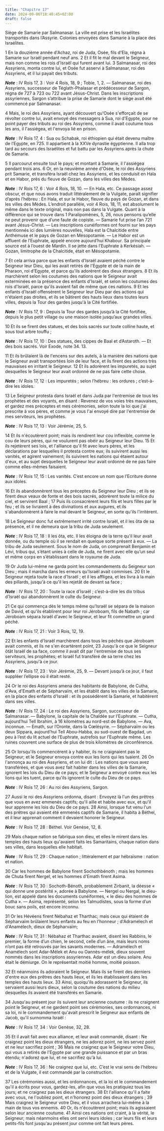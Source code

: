 ```yaml
---
title: "Chapitre 17"
date: 2024-09-06T18:40:45+02:00
draft: false
---
```



Siège de Samarie par Salmanasar.
La ville est prise et les Israélites transportés dans l’Assyrie.
Colonies envoyées dans Samarie à la place des Israélites.


1 En la douzième année d'Achaz, roi de Juda, Osée, fils d'Ela, régna à Samarie sur Israël pendant neuf ans. 2 Et il fit le mal devant le Seigneur, mais non comme les rois d'Israël qui furent avant lui. 3 Salmanasar, roi des Assyriens, monta contre lui, et Osée fut asservi à Salmanasar, roi des Assyriens, et il lui payait des tributs.

***Note*** :  IV Rois 17, 3 : Voir 4 Rois, 18, 9 ; Tobie, 1, 2. ― Salmanasar, roi des Assyriens, successeur de Téglath-Phalasar et prédécesseur de Sargon, régna de 727 à 723 ou 722 avant Jésus-Christ. Dans les inscriptions assyriennes, Sargon s’attribue la prise de Samarie dont le siège avait été commencé par Salmanasar.

4 Mais, le roi des Assyriens, ayant découvert qu'Osée s'efforçait de se révolter contre lui, avait envoyé des messagers à Sua, roi d'Egypte, pour ne point payer des tributs au roi des Assyriens, comme il avait coutume tous les ans, il l'assiégea, et l'envoya lié en prison.

***Note*** :  IV Rois 17, 4 : Sua ou Schabak, roi éthiopien qui était devenu maître de l’Egypte, en 725. Il appartient à la XXVe dynastie égyptienne. Il alla trop tard au secours des Israélites et fut battu par les Assyriens après la chute de Samarie.

5 Il parcourut ensuite tout le pays; et montant à Samarie, il l'assiégea pendant trois ans. 6 Or, en la neuvième année d'Osée, le roi des Assyriens prit Samarie, et transféra Israël chez les Assyriens, et les conduisit en Hala et en Habor, près du fleuve de Gozan, dans les villes des Mèdes.

***Note*** :  IV Rois 17, 6 : Voir 4 Rois, 18, 10. ― En Hala, etc. Ce passage assez obscur, et que nous avons traduit littéralement de la Vulgate, paraît signifier d’après l’hébreu : En Hala, et sur le Habor, fleuve du pays de Gozan, et dans les villes des Mèdes. L’endroit parallèle, voir 4 Rois, 18, 11, est absolument le même dans le texte original, mais non pas dans la Vulgate. Quant à la différence qui se trouve dans 1 Paralipomènes, 5, 26, nous pensons qu’elle ne peut provenir que d’une faute de copiste. ― Samarie fut prise l’an 721 avant Jésus-Christ. ― Les inscriptions cunéiformes ont fourni sur les pays mentionnés ici des lumières nouvelles, Hala est la Chalcitide entre Anthémuse et le pays de Gozan en Mésopotamie. ― Le Habor est un affluent de l’Euphrate, appelé encore aujourd’hui Khabour. Sa principale source est à l’ouest de Mardin. Il se jette dans l’Euphrate à Kerkésiah. ― Gozan, limitrophe de la Chalcitide, était en Mésopotamie.


7 Et cela arriva parce que les enfants d'Israël avaient péché contre le Seigneur leur Dieu, qui les avait retirés de l'Egypte et de la main de Pharaon, roi d'Egypte, et parce qu'ils adorèrent des dieux étrangers. 8 Et ils marchèrent selon les coutumes des nations que le Seigneur avait exterminées en la présence des enfants d'Israël, et selon les coutumes des rois d'Israël, parce qu'ils avaient fait de même que ces nations. 9 Et les enfants d'Israël offensèrent le Seigneur leur Dieu par des actions qui n'étaient pas droites, et ils se bâtirent des hauts lieux dans toutes leurs villes, depuis la Tour des gardes jusqu'à la Cité fortifiée.

***Note*** :  IV Rois 17, 9 : Depuis la Tour des gardes jusqu’à la Cité fortifiée, depuis le plus petit village ou une maison isolée jusqu’aux grandes villes.

10 Et ils se firent des statues, et des bois sacrés sur toute colline haute, et sous tout arbre touffu ;

***Note*** :  IV Rois 17, 10 : Des statues, des cippes de Baal et d’Astaroth. ― Et des bois sacrés. Voir Exode, note 34. 13.

11 Et ils brûlaient là de l'encens sur des autels, à la manière des nations que le Seigneur avait transportées loin de leur face, et ils firent des actions très mauvaises en irritant le Seigneur. 12 Et ils adorèrent les impuretés, au sujet desquelles le Seigneur leur avait ordonné de ne pas faire cette chose.

***Note*** :  IV Rois 17, 12 : Les impuretés ; selon l’hébreu : les ordures ; c’est-à-dire les idoles.

13 Le Seigneur protesta dans Israël et dans Juda par l'entremise de tous les prophètes et des voyants, en disant : Revenez de vos voies très mauvaises, et gardez mes préceptes et mes cérémonies, selon toute la loi que j'ai prescrite à vos pères, et comme je vous l'ai envoyé dire par l'entremise de mes serviteurs, les prophètes.

***Note*** :  IV Rois 17, 13 : Voir Jérémie, 25, 5.

14 Et ils n'écoutèrent point; mais ils rendirent leur cou inflexible, comme le cou de leurs pères, qui ne voulurent pas obéir au Seigneur leur Dieu. 15 Et ils rejetèrent ses lois, et l'alliance qu'il fit avec leurs pères, et les déclarations par lesquelles il protesta contre eux; ils suivirent aussi les vanités, et agirent vainement; ils suivirent les nations qui étaient autour d'eux, et au sujet desquelles le Seigneur leur avait ordonné de ne pas faire comme elles-mêmes faisaient.

***Note*** :  IV Rois 17, 15 : Les vanités. C’est encore un nom que l’Ecriture donne aux idoles.

16 Et ils abandonnèrent tous les préceptes du Seigneur leur Dieu ; et ils se firent deux veaux de fonte et des bois sacrés, adorèrent toute la milice du ciel, et servirent Baal ; 17 Puis ils consacrèrent leurs fils et leurs filles par le feu ; et ils se livraient à des divinations et aux augures, et ils s'abandonnèrent à faire le mal devant le Seigneur, en sorte qu'ils l'irritèrent.

18 Le Seigneur donc fut extrêmement irrité contre Israël, et il les ôta de sa présence, et il ne demeura que la tribu de Juda seulement.

***Note*** :  IV Rois 17, 18 : Il les ôta, etc. Il les éloigna de la terre qu’il leur avait donnée, ou du temple où il se rendait en quelque sorte présent à eux. ― La tribu de Juda seulement. Sous le nom de Juda, on comprenait Benjamin et Lévi, tribus qui, s’étant unies à celle de Juda, ne firent avec elle qu’un seul et même corps en s’établissant dans le royaume de Juda.

19 Or Juda lui-même ne garda point les commandements du Seigneur son Dieu ; mais il marcha dans les erreurs qu'Israël avait commises. 20 Et le Seigneur rejeta toute la race d'Israël ; et il les affligea, et les livra à la main des pillards, jusqu'à ce qu'il les rejetât de devant sa face ;

***Note*** :  IV Rois 17, 20 : Toute la race d’Israël ; c’est-à-dire les dix tribus d’Israël qui abandonnèrent le culte du Seigneur.

21 Ce qui commença dès le temps même qu'Israël se sépara de la maison de David, et qu'ils établirent pour leur roi Jéroboam, fils de Nabath ; car Jéroboam sépara Israël d'avec le Seigneur, et leur fit commettre un grand péché.

***Note*** :  IV Rois 17, 21 : Voir 3 Rois, 12, 19.

22 Et les enfants d'Israël marchèrent dans tous les péchés que Jéroboam avait commis, et ils ne s'en écartèrent point, 23 Jusqu'à ce que le Seigneur ôtât Israël de sa face, comme il avait dit par l'entremise de tous ses serviteurs, les prophètes; et Israël fut transféré de sa terre chez les Assyriens, jusqu'à ce jour.

***Note*** :  IV Rois 17, 23 : Voir Jérémie, 25, 9. ― Devant jusqu’à ce jour, il faut suppléer l’ellipse où il était resté.


24 Or le roi des Assyriens amena des habitants de Babylone, de Cutha, d'Ava, d'Emath et de Sépharvaïm, et les établit dans les villes de la Samarie, en la place des enfants d'Israël : et ils possédèrent la Samarie, et habitèrent dans ses villes.

***Note*** :  IV Rois 17, 24 : Le roi des Assyriens, Sargon, successeur de Salmanasar. ― Babylone, la capitale de la Chaldée sur l’Euphrate. ― Cutha, aujourd’hui Tell Ibrahim, à 16 kilomètres au nord-est de Babylone. ― Ava, inconnue. ― Emath, sur l’Oronte, dans la Cœlésyrie. ― Sépharvaïm ou les deux Sippara, aujourd’hui Tell Abou-Habba, au sud-ouest de Bagdad, un peu à l’est du lit actuel de l’Euphrate, autrefois sur l’Euphrate même. Les ruines couvrent une surface de plus de trois kilomètres de circonférence.

25 Or lorsqu'ils commencèrent à y habiter, ils ne craignaient pas le Seigneur; et le Seigneur envoya contre eux les lions qui les tuaient. 26 On l'annonça au roi des Assyriens, et on lui dit : Les nations que vous avez transférées, et que vous avez fait habiter dans les villes de la Samarie, ignorent les lois du Dieu de ce pays; et le Seigneur a envoyé contre eux les lions qui les tuent, parce qu'ils ignorent le culte du Dieu de ce pays.

***Note*** :  IV Rois 17, 26 : Au roi des Assyriens, Sargon.

27 Aussi le roi des Assyriens ordonna, disant : Envoyez là l'un des prêtres que vous en avez emmenés captifs; qu'il aille et habite avec eux, et qu'il leur apprenne les lois du Dieu de ce pays. 28 Ainsi, lorsque fut venu l'un des prêtres qui avaient été emmenés captifs de Samarie, il habita à Béthel, et il leur apprenait comment il devaient honorer le Seigneur.

***Note*** :  IV Rois 17, 28 : Béthel. Voir Genèse, 12, 8.

29 Mais chaque nation se fabriqua son dieu, et elles le mirent dans les temples des hauts lieux qu'avaient faits les Samaritains, chaque nation dans ses villes, dans lesquelles elle habitait.

***Note*** :  IV Rois 17, 29 : Chaque nation ; littéralement et par hébraïsme : nation et nation.

30 Car les hommes de Babylone firent Sochothbénoth ; mais les hommes de Chuta firent Nergel, et les hommes d'Emath firent Asima.

***Note*** :  IV Rois 17, 30 : Sochoth-Bénoth, probablement Zirbanit, la déesse « qui donne une postérité », adorée à Babylone. ― Nergel ou Nergal, le dieu-lion, est appelé dans les documents cunéiformes, « le dieu des hommes de Cutha ». ― Asima, représenté, selon les Talmudistes, sous la forme d’un bouc sans poils, est encore inconnu.

31 Or les Hévéens firent Nébahaz et Tharthac; mais ceux qui étaient de Sépharvaïm brûlaient leurs enfants au feu en l'honneur ; d'Adramélech et d'Anamélech, dieux de Sépharvaïm;

***Note*** :  IV Rois 17, 31 : Nébahaz et Tharthac avaient, disent les Rabbins, le premier, la forme d’un chien, le second, celle d’un âne, mais leurs noms n’ont pas été retrouvés par les savants modernes. ― Adramélech et Anamélech sont Adar-Mélek et Anu ou Oannès-mélek, dieux souvent nommés dans les inscriptions assyriennes. Adar est un dieu solaire. Anu était le démiurge. On le représentait moitié homme, moitié poisson.

32 Et néanmoins ils adoraient le Seigneur. Mais ils se firent des derniers d'entre eux des prêtres des hauts lieux, et ils les établissaient dans les temples des hauts lieux. 33 Ainsi, quoiqu'ils adorassent le Seigneur, ils servaient aussi leurs dieux, selon la coutume des nations du milieu desquelles ils avaient été transférés en Samarie.


34 Jusqu'au présent jour ils suivent leur ancienne coutume : ils ne craignent point le Seigneur, et ne gardent point ses cérémonies, ses ordonnances, ni sa loi, ni le commandement qu'avait prescrit le Seigneur aux enfants de Jacob, qu'il surnomma Israël :

***Note*** :  IV Rois 17, 34 : Voir Genèse, 32, 28.

35 Et il avait fait avec eux alliance, et leur avait commandé, disant : Ne craignez point les dieux étrangers, ne les adorez point, ne les servez point et ne leur sacrifiez point ; 36 Mais ne craignez que le Seigneur votre Dieu, qui vous a retirés de l'Egypte par une grande puissance et par un bras étendu; n'adorez que lui, et ne sacrifiez qu'à lui.

***Note*** :  IV Rois 17, 36 : Ne craignez que lui, etc. C’est le vrai sens de l’hébreu et de la Vulgate, il est commandé par la construction.

37 Les cérémonies aussi, et les ordonnances, et la loi et le commandement qu'il a écrits pour vous, gardez-les, afin que vous les pratiquiez tous les jours; et ne craignez pas les dieux étrangers. 38 Et l'alliance qu'il a faite avec vous, ne l'oubliez point, et n'honorez point des dieux étrangers ; 39 Mais craignez le Seigneur votre Dieu, et il vous arrachera lui-même à la main de tous vos ennemis. 40 Or, ils n'écoutèrent point; mais ils agissaient selon leur ancienne coutume. 41 Ainsi ces nations ont craint, à la vérité, le Seigneur; mais néanmoins elles ont servi leurs idoles ; car leurs fils et leurs petits-fils font jusqu'au présent jour comme ont fait leurs pères.


